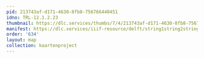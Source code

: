 ```yaml
---
pid: 213743af-d171-4630-8fb8-756766440451
idno: TRL-12.1.2.23
thumbnail: https://dlc.services/thumbs/7/4/213743af-d171-4630-8fb8-756766440451/full/400,339/0/default.jpg
manifest: https://dlc.services/iiif-resource/delft/string1string2string3/kaartenproject-2007/TRL-12.1.2.23
order: '634'
layout: map
collection: kaartenproject
---
```

